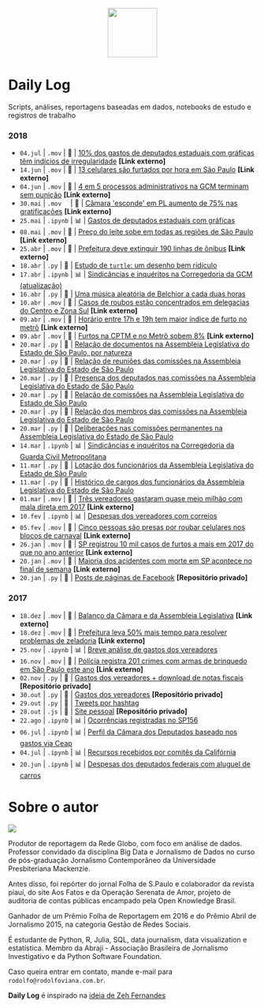<p align="center"><img src="http://simpleicon.com/wp-content/uploads/Calendar-1.png" alt="" width="100" /></p>

# Daily Log

Scripts, análises, reportagens baseadas em dados, notebooks de estudo e registros de trabalho

### 2018

* `04.jul` | `.mov` | :newspaper: | [10% dos gastos de deputados estaduais com gráficas têm indícios de irregularidade](https://globoplay.globo.com/v/6849804/programa/) **[Link externo]**
* `14.jun` | `.mov` | :newspaper: | [13 celulares são furtados por hora em São Paulo](https://globoplay.globo.com/v/6810205/programa/) **[Link externo]**
* `04.jun` | `.mov` | :newspaper: | [4 em 5 processos administrativos na GCM terminam sem punição](https://globoplay.globo.com/v/6784525/programa/) **[Link externo]**
* `30.mai` | `.mov  ` | :newspaper: | [Câmara 'esconde' em PL aumento de 75% nas gratificações](https://globoplay.globo.com/v/6774532/programa/) **[Link externo]**
* `25.mai` | `.ipynb` | :bar_chart: | [Gastos de deputados estaduais com gráficas](https://github.com/rodolfo-viana/dailylog/blob/master/notebooks/2018-05-12-graficas_deputados.ipynb)
* `08.mai` | `.mov` | :newspaper: | [Preço do leite sobe em todas as regiões de São Paulo](https://globoplay.globo.com/v/6719181/programa/) **[Link externo]**
* `25.abr` | `.mov` | :newspaper: | [Prefeitura deve extinguir 190 linhas de ônibus](https://globoplay.globo.com/v/6688759/programa/) **[Link externo]**
* `18.abr` | `.py` | :floppy_disk: | [Estudo de `turtle`: um desenho bem ridículo](https://github.com/rodolfo-viana/dailylog/blob/master/scripts/turtling.py)
* `17.abr` | `.ipynb` | :bar_chart: | [Sindicâncias e inquéritos na Corregedoria da GCM (atualização)](https://github.com/rodolfo-viana/dailylog/blob/master/notebooks/2018-04-17-gcm-sindicancias-inqueritos.ipynb)
* `16.abr` | `.py` | :floppy_disk: | [Uma música aleatória de Belchior a cada duas horas](https://github.com/rodolfo-viana/dailylog/blob/master/scripts/belchior.py)
* `10.abr` | `.mov` | :newspaper: | [Casos de roubos estão concentrados em delegacias do Centro e Zona Sul](https://globoplay.globo.com/v/6651908/programa/) **[Link externo]**
* `09.abr` | `.mov` | :newspaper: | [Horário entre 17h e 19h tem maior índice de furto no metrô](https://globoplay.globo.com/v/6648976/programa/) **[Link externo]**
* `09.abr` | `.mov` | :newspaper: | [Furtos na CPTM e no Metrô sobem 8%](https://globoplay.globo.com/v/6647496/programa/) **[Link externo]**
* `20.mar` | `.py` | :floppy_disk: | [Relação de documentos na Assembleia Legislativa do Estado de São Paulo, por natureza](https://github.com/rodolfo-viana/dailylog/blob/master/scripts/alesp_natureza_doc.py)
* `20.mar` | `.py` | :floppy_disk: | [Relação de reuniões das comissões na Assembleia Legislativa do Estado de São Paulo](https://github.com/rodolfo-viana/dailylog/blob/master/scripts/alesp_comissao_permanente_reuniao.py)
* `20.mar` | `.py` | :floppy_disk: | [Presença dos deputados nas comissões na Assembleia Legislativa do Estado de São Paulo](https://github.com/rodolfo-viana/dailylog/blob/master/scripts/alesp_comissao_permanente_presenca.py)
* `20.mar` | `.py` | :floppy_disk: | [Relação de comissões na Assembleia Legislativa do Estado de São Paulo](https://github.com/rodolfo-viana/dailylog/blob/master/scripts/alesp_comissao.py)
* `20.mar` | `.py` | :floppy_disk: | [Relação dos membros das comissões na Assembleia Legislativa do Estado de São Paulo](https://github.com/rodolfo-viana/dailylog/blob/master/scripts/alesp_comissao_membro.py)
* `20.mar` | `.py` | :floppy_disk: | [Deliberações nas comissões permanentes na Assembleia Legislativa do Estado de São Paulo](https://github.com/rodolfo-viana/dailylog/blob/master/scripts/alesp_comissao_permanente_deliberacao.py)
* `14.mar` | `.ipynb` | :bar_chart: | [Sindicâncias e inquéritos na Corregedoria da Guarda Civil Metropolitana](https://github.com/rodolfo-viana/dailylog/blob/master/notebooks/2018-03-14-gcm_processos_administrativos.ipynb)
* `11.mar` | `.py` | :floppy_disk: | [Lotação dos funcionários da Assembleia Legislativa do Estado de São Paulo](https://github.com/rodolfo-viana/dailylog/blob/master/scripts/alesp_funcionario_lotacao.py)
* `11.mar` | `.py` | :floppy_disk: | [Histórico de cargos dos funcionários da Assembleia Legislativa do Estado de São Paulo](https://github.com/rodolfo-viana/dailylog/blob/master/scripts/alesp_funcionario_cargo.py)
* `01.mar` | `.mov` | :newspaper: | [Três vereadores gastaram quase meio milhão com mala direta em 2017](https://globoplay.globo.com/v/6543894/programa/) **[Link externo]**
* `10.fev` | `.ipynb` | :bar_chart: | [Despesas dos vereadores com correios](https://github.com/rodolfo-viana/dailylog/blob/master/notebooks/2018-02-24-vereadores_correios.ipynb)
* `05.fev` | `.mov` | :newspaper: | [Cinco pessoas são presas por roubar celulares nos blocos de carnaval](https://globoplay.globo.com/v/6477808/programa/) **[Link externo]**
* `26.jan` | `.mov` | :newspaper: | [SP registrou 10 mil casos de furtos a mais em 2017 do que no ano anterior](https://globoplay.globo.com/v/6452520/) **[Link externo]**
* `20.jan` | `.mov` | :newspaper: | [Maioria dos acidentes com morte em SP acontece no final de semana](https://globoplay.globo.com/v/6436485/) **[Link externo]**
* `20.jan` | `.py` | :floppy_disk: | [Posts de páginas de Facebook](https://github.com/rodolfo-viana/globo/tree/master/scripts/fb_scraper) **[Repositório privado]**

### 2017

* `18.dez` | `.mov` | :newspaper: | [Balanço da Câmara e da Assembleia Legislativa](https://globoplay.globo.com/v/6365526/) **[Link externo]**
* `18.dez` | `.mov` | :newspaper: | [Prefeitura leva 50% mais tempo para resolver problemas de zeladoria](https://globoplay.globo.com/v/6364186/) **[Link externo]**
* `25.nov` | `.ipynb` | :bar_chart: | [Breve análise de gastos dos vereadores](https://github.com/rodolfo-viana/dailylog/blob/master/notebooks/2017-11-25-porcentagem_gastos_vereadores_sp.ipynb)
* `16.nov` | `.mov` | :newspaper: | [Polícia registra 201 crimes com armas de brinquedo em São Paulo este ano](http://g1.globo.com/jornal-nacional/edicoes/2017/11/16.html#!v/6294554) **[Link externo]**
* `02.nov` | `.py` | :floppy_disk: | [Gastos dos vereadores + download de notas fiscais](https://github.com/rodolfo-viana/globo/blob/master/scripts/gastos-camara-sp/vereadores_sp_gastos_v2.py) **[Repositório privado]**
* `30.out` | `.py` | :floppy_disk: | [Gastos dos vereadores](https://github.com/rodolfo-viana/globo/blob/master/scripts/gastos-camara-sp/vereadores_sp_gastos_v1.py) **[Repositório privado]**
* `29.out` | `.py` | :floppy_disk: | [Tweets por hashtag](https://github.com/rodolfo-viana/dailylog/blob/master/scripts/twitter_hashtag_scraping.py)
* `28.out` | `.js` | :floppy_disk: | [Site pessoal](https://github.com/rodolfo-viana/rodolfo-viana.github.io) **[Repositório privado]**
* `22.ago` | `.ipynb` | :bar_chart: | [Ocorrências registradas no SP156](https://github.com/rodolfo-viana/dailylog/blob/master/notebooks/2017-08-22-atendimentos_sp156.ipynb)
* `06.jul` | `.ipynb` | :bar_chart: | [Perfil da Câmara dos Deputados baseado nos gastos via Ceap](https://github.com/rodolfo-viana/dailylog/blob/master/notebooks/2017-07-06-profile_on_congresspersons.ipynb)
* `04.jul` | `.ipynb` | :bar_chart: | [Recursos recebidos por comitês da Califórnia](https://github.com/rodolfo-viana/dailylog/blob/master/notebooks/2017-07-04-supporting_vs_opposing.ipynb)
* `20.jun` | `.ipynb` | :bar_chart: | [Despesas dos deputados federais com aluguel de carros](https://github.com/rodolfo-viana/dailylog/blob/master/notebooks/2017-06-20-expenses_on_car_rental.ipynb)

# Sobre o autor

![](https://i.imgur.com/MJQNRLk.jpg)

Produtor de reportagem da Rede Globo, com foco em análise de dados. Professor convidado da disciplina Big Data e Jornalismo de Dados no curso de pós-graduação Jornalismo Contemporâneo da Universidade Presbiteriana Mackenzie.

Antes disso, foi repórter do jornal Folha de S.Paulo e colaborador da revista piauí, do site Aos Fatos e da Operação Serenata de Amor, projeto de auditoria de contas públicas encampado pela Open Knowledge Brasil.

Ganhador de um Prêmio Folha de Reportagem em 2016 e do Prêmio Abril de Jornalismo 2015, na categoria Gestão de Redes Sociais. 

É estudante de Python, R, Julia, SQL, data journalism, data visualization e estatística. Membro da Abraji - Associação Brasileira de Jornalismo Investigativo e da Python Software Foundation.

Caso queira entrar em contato, mande e-mail para `rodolfo@rodolfoviana.com.br`.

**Daily Log** é inspirado na [ideia de Zeh Fernandes](https://github.com/zehfernandes/dailylog/)
